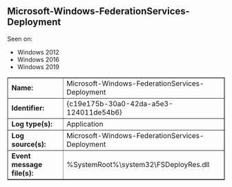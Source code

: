 ## Microsoft-Windows-FederationServices-Deployment

Seen on:
* Windows 2012
* Windows 2016
* Windows 2019

<table border="1" class="docutils">
  <tbody>
    <tr>
      <td><b>Name:</b></td>
      <td>Microsoft-Windows-FederationServices-Deployment</td>
    </tr>
    <tr>
      <td><b>Identifier:</b></td>
      <td>{c19e175b-30a0-42da-a5e3-124011de54b6}</td>
    </tr>
    <tr>
      <td><b>Log type(s):</b></td>
      <td>Application</td>
    </tr>
    <tr>
      <td><b>Log source(s):</b></td>
      <td>Microsoft-Windows-FederationServices-Deployment</td>
    </tr>
    <tr>
      <td><b>Event message file(s):</b></td>
      <td>%SystemRoot%\system32\FSDeployRes.dll</td>
    </tr>
  </tbody>
</table>

&nbsp;

